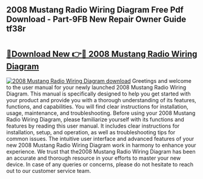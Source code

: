 ## 2008 Mustang Radio Wiring Diagram Free Pdf Download - Part-9FB New Repair Owner Guide tf38r

# <h2><a href="http://dfsk031.blite.top/?on=2008+Mustang+Radio+Wiring+Diagram">🔗Download New 👉🔴 2008 Mustang Radio Wiring Diagram</a></h2>

[![2008 Mustang Radio Wiring Diagram download](https://i.imgur.com/lujVjoI.png)](http://dfsk031.blite.top/?on=2008+Mustang+Radio+Wiring+Diagram)
Greetings and welcome to the user manual for your newly launched 2008 Mustang Radio Wiring Diagram. This manual is specifically designed to help you get started with your product and provide you with a thorough understanding of its features, functions, and capabilities. You will find clear instructions for installation, usage, maintenance, and troubleshooting. Before using your 2008 Mustang Radio Wiring Diagram, please familiarize yourself with its functions and features by reading this user manual. It includes clear instructions for installation, setup, and operation, as well as troubleshooting tips for common issues. The intuitive user interface and advanced features of your new 2008 Mustang Radio Wiring Diagram work in harmony to enhance your experience. We trust that the2008 Mustang Radio Wiring Diagram has been an accurate and thorough resource in your efforts to master your new device. In case of any queries or concerns, please do not hesitate to reach out to our customer service team.
